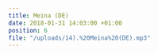 ```yaml
---
title: Meina (DE)
date: 2018-01-31 14:03:00 +01:00
position: 6
file: "/uploads/14).%20Meina%20(DE).mp3"
---
```


